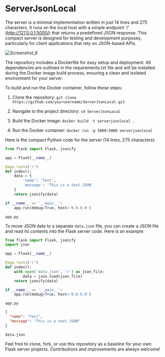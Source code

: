 # ServerJsonLocal

The server is a minimal implementation written in just 14 lines and 275 characters. It runs on the local host with a simple endpoint '/' (http://127.0.0.1:5000/) that returns a predefined JSON response. This compact server is designed for testing and development purposes, particularly for client applications that rely on JSON-based APIs.

![Screenshot_6](https://github.com/mykytashch/ServerJsonLocal/assets/129088502/c9e61bbb-ed7d-4728-b6d3-f534ecdff0da)

The repository includes a Dockerfile for easy setup and deployment. All dependencies are outlined in the requirements.txt file and will be installed during the Docker image build process, ensuring a clean and isolated environment for your server.

To build and run the Docker container, follow these steps:

1. Clone the repository: `git clone https://github.com/yourusername/ServerJsonLocal.git`

2. Navigate to the project directory: `cd ServerJsonLocal`

3. Build the Docker image: `docker build -t serverjsonlocal .`

4. Run the Docker container: `docker run -p 5000:5000 serverjsonlocal`

Here is the compact Python code for the server (14 lines, 275 characters):


```python
from flask import Flask, jsonify

app = Flask(__name__)

@app.route('/')
def index():
    data = {
        'name': 'Test',
        'message': 'This is a test JSON'
    }
    return jsonify(data)

if __name__ == '__main__':
    app.run(debug=True, host='0.0.0.0')
```
`app.py`





To move JSON data to a separate `data.json` file, you can create a JSON file and read its contents into the Flask server code. Here is an example:


```python
from flask import Flask, jsonify
import json

app = Flask(__name__)

@app.route('/')
def index():
    with open('data.json', 'r') as json_file:
        data = json.load(json_file)
    return jsonify(data)

if __name__ == '__main__':
    app.run(debug=True, host='0.0.0.0')
```
`app.py`

```json
{
  "name": "Test",
  "message": "This is a test JSON"
}
```
`data.json`

Feel free to clone, fork, or use this repository as a baseline for your own Flask server projects. Contributions and improvements are always welcome!




